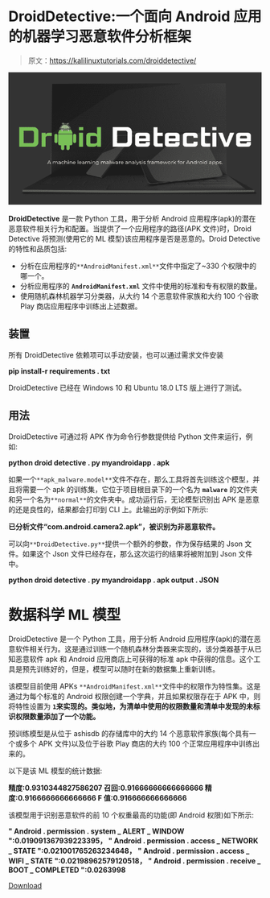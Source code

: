 # DroidDetective:一个面向 Android 应用的机器学习恶意软件分析框架

> 原文：<https://kalilinuxtutorials.com/droiddetective/>

[![](img/bdf7e05c754a4cb500e6d4241bc107e3.png)](https://blogger.googleusercontent.com/img/b/R29vZ2xl/AVvXsEieaRUZ54n1eSReZr-5WnswlA-4mebuR5y3cgiuDKLxxKOiOTCyqazaqgLIAKSrXdCMWcuEY6c1dail0wnV5DvfbU1NJUOIocO16T4UmEHL-Lxe3SrPLZp9LgyPhwsjYaPlSVK5HfgVl0DhL_rvcH5o5S91mIj9okPFpBjMcNP-CcZAVnJ6EA5-I02p/s728/cover%20(1).png)

**DroidDetective** 是一款 Python 工具，用于分析 Android 应用程序(apk)的潜在恶意软件相关行为和配置。当提供了一个应用程序的路径(APK 文件)时，Droid Detective 将预测(使用它的 ML 模型)该应用程序是否是恶意的。Droid Detective 的特性和品质包括:

*   分析在应用程序的`**AndroidManifest.xml**`文件中指定了~330 个权限中的哪一个。
*   分析应用程序的 **`AndroidManifest.xml`** 文件中使用的标准和专有权限的数量。
*   使用随机森林机器学习分类器，从大约 14 个恶意软件家族和大约 100 个谷歌 Play 商店应用程序中训练出上述数据。

## 装置

所有 DroidDetective 依赖项可以手动安装，也可以通过需求文件安装

**pip install-r requirements . txt**

DroidDetective 已经在 Windows 10 和 Ubuntu 18.0 LTS 版上进行了测试。

## 用法

DroidDetective 可通过将 APK 作为命令行参数提供给 Python 文件来运行，例如:

**python droid detective . py myandroidapp . apk**

如果一个`**apk_malware.model**`文件不存在，那么工具将首先训练这个模型，并且将需要一个 apk 的训练集，它位于项目根目录下的一个名为 **`malware`** 的文件夹和另一个名为`**normal**`的文件夹中。成功运行后，无论模型识别出 APK 是恶意的还是良性的，结果都会打印到 CLI 上。此输出的示例如下所示:

**已分析文件“com.android.camera2.apk”，被识别为非恶意软件。**

可以向`**DroidDetective.py**`提供一个额外的参数，作为保存结果的 Json 文件。如果这个 Json 文件已经存在，那么这次运行的结果将被附加到 Json 文件中。

**python droid detective . py myandroidapp . apk output . JSON**

# 数据科学 ML 模型

DroidDetective 是一个 Python 工具，用于分析 Android 应用程序(apk)的潜在恶意软件相关行为。这是通过训练一个随机森林分类器来实现的，该分类器基于从已知恶意软件 apk 和 Android 应用商店上可获得的标准 apk 中获得的信息。这个工具是预先训练好的，但是，模型可以随时在新的数据集上重新训练。

该模型目前使用 APKs `**AndroidManifest.xml**`文件中的权限作为特性集。这是通过为每个标准的 Android 权限创建一个字典，并且如果权限存在于 APK 中，则将特性设置为 **`1`来实现的。类似地，为清单中使用的权限数量和清单中发现的未标识权限数量添加了一个功能。**

预训练模型是从位于 ashisdb 的存储库中的大约 14 个恶意软件家族(每个具有一个或多个 APK 文件)以及位于谷歌 Play 商店的大约 100 个正常应用程序中训练出来的。

以下是该 ML 模型的统计数据:

**精度:0.9310344827586207
召回:0.91666666666666666
精度:0.9166666666666666
F 值:0.916666666666666**

该模型用于识别恶意软件的前 10 个权重最高的功能(即 Android 权限)如下所示:

**" Android . permission . system _ ALERT _ WINDOW ":0.019091367939223395，
" Android . permission . access _ NETWORK _ STATE ":0.021001765263234648，
" Android . permission . access _ WIFI _ STATE ":0.02198962579120518，
" Android . permission . receive _ BOOT _ COMPLETED ":0.0263998**

[Download](https://github.com/user1342/DroidDetective)